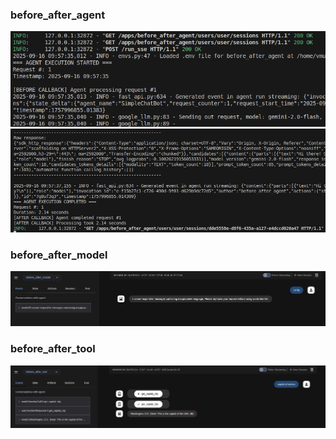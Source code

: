 ### before_after_agent
![alt text](image.png)
![alt text](image-1.png)

### before_after_model

![alt text](image-2.png)

### before_after_tool

![alt text](image-3.png)
